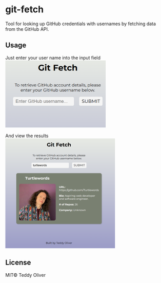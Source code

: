 # git-fetch
Tool for looking up GitHub credentials with usernames by fetching data from the GitHub API.

## Usage

Just enter your user name into the input field<br>
![screenshot of git fetch website](https://github.com/Turtlewords/git_fetch/blob/main/images/git_fetch1.png)

And view the results<br>
![screenshot of git fetch website](https://github.com/Turtlewords/git_fetch/blob/main/images/git_fetch2.png)


## License 
MIT&copy; Teddy Oliver